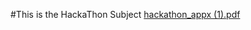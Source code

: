 #This is the HackaThon Subject
[hackathon_appx (1).pdf](https://github.com/user-attachments/files/20578161/hackathon_appx.1.pdf)
